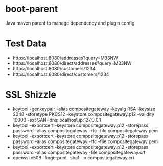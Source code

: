 # boot-parent
Java maven parent to manage dependency and plugin config

# Test Data
* https://localhost:8080/addresses?query=M33NW
* https://localhost:8080/direct/addresses?query=M33NW
* https://localhost:8080/customers/1234
* https://localhost:8080/direct/customers/1234

# SSL Shizzle
* keytool -genkeypair -alias compositegateway -keyalg RSA -keysize 2048 -storetype PKCS12 -keystore compositegateway.p12 -validity 10000 -ext SAN=dns:localhost,ip:127.0.0.1 
* keytool -exportcert -keystore compositegateway.p12 -storepass password -alias compositegateway -rfc -file compositegateway.pem
* keytool -exportcert -keystore compositegateway.p12 -storepass password -alias compositegateway -rfc -file compositegateway.pem
* keytool -exportcert -keystore compositegateway.p12 -storepass password -alias compositegateway -file compositegateway.crt
* openssl x509 -fingerprint -sha1 -in compositegateway.crt
